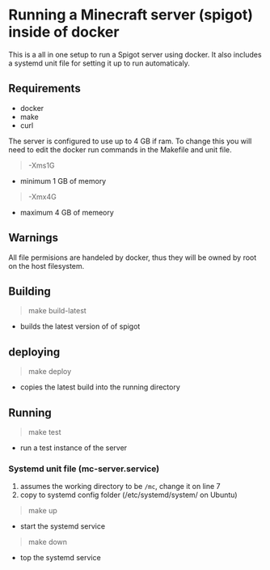 # Running a Minecraft server (spigot) inside of docker
This is a all in one setup to run a Spigot server using docker. It also includes
a systemd unit file for setting it up to run automaticaly.

## Requirements
- docker
- make
- curl

The server is configured to use up to 4 GB if ram. To change this you will need to edit the docker run commands in the Makefile and unit file.
> -Xms1G
 - minimum 1 GB of memory
> -Xmx4G
 - maximum 4 GB of memeory

## Warnings
All file permisions are handeled by docker, thus they will be owned by root on
the host filesystem.

## Building
> make build-latest
 - builds the latest version of of spigot
 
## deploying 
> make deploy
 - copies the latest build into the running directory

## Running
> make test
 - run a test instance of the server

### Systemd unit file (mc-server.service)
1. assumes the working directory to be `/mc`, change it on line 7
2. copy to systemd config folder (/etc/systemd/system/ on Ubuntu) 

> make up
 - start the systemd service

> make down
 - top the systemd service

